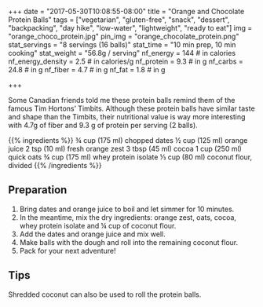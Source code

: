 +++
date = "2017-05-30T10:08:55-08:00"
title = "Orange and Chocolate Protein Balls"
tags = ["vegetarian", "gluten-free",  "snack", "dessert", "backpacking", "day hike", "low-water", "lightweight", "ready to eat"]
img = "orange_choco_protein.jpg"
pin_img = "orange_chocolate_protein.png"
stat_servings = "8 servings (16 balls)"
stat_time = "10 min prep, 10 min cooking"
stat_weight = "56.8g / serving"
nf_energy = 144 # in calories
nf_energy_density = 2.5 # in calories/g
nf_protein = 9.3 # in g
nf_carbs = 24.8 # in g
nf_fiber = 4.7 # in g
nf_fat = 1.8 # in g

+++

Some Canadian friends told me these protein balls remind them of the famous Tim Hortons’ Timbits. Although these protein balls have similar taste and shape than the Timbits, their nutritional value is way more interesting with 4.7g of fiber and 9.3 g of protein per serving (2 balls).

{{% ingredients %}}
¾ cup (175 ml) chopped dates
½ cup (125 ml) orange juice
2 tsp (10 ml) fresh orange zest
3 tbsp (45 ml) cocoa
1 cup (250 ml) quick oats
¾ cup (175 ml) whey protein isolate
⅓ cup (80 ml) coconut flour, divided
{{% /ingredients %}}

## Preparation

1. Bring dates and orange juice to boil and let simmer for 10 minutes. 
1. In the meantime, mix the dry ingredients: orange zest, oats, cocoa, whey protein isolate and ¼ cup of coconut flour.  
1. Add the dates and orange juice and mix well. 
1. Make balls with the dough and roll into the remaining coconut flour.  
1. Pack for your next adventure!

## Tips
Shredded coconut can also be used to roll the protein balls. 


